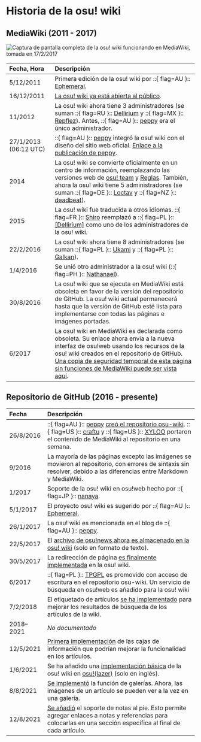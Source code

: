 # Historia de la osu! wiki

## MediaWiki (2011 - 2017)

![](img/ow_MW.jpg "Captura de pantalla completa de la osu! wiki funcionando en MediaWiki, tomada en 17/2/2017")

| Fecha, Hora | Descripción |
| :-- | :-- |
| 5/12/2011 | Primera edición de la osu! wiki por ::{ flag=AU }:: [Ephemeral](https://osu.ppy.sh/users/102335). |
| 16/12/2011 | [La osu! wiki ya está abierta al público](https://osu.ppy.sh/community/forums/topics/68525). |
| 11/2012 | La osu! wiki ahora tiene 3 administradores (se suman ::{ flag=RU }:: [Dellirium](https://osu.ppy.sh/users/519032) y ::{ flag=MX }:: [Repflez](https://osu.ppy.sh/users/201392)). Antes, ::{ flag=AU }:: [peppy](https://osu.ppy.sh/users/2) era el único administrador. |
| 27/1/2013 (06:12 UTC) | ::{ flag=AU }:: [peppy](https://osu.ppy.sh/users/2) integró la osu! wiki con el diseño del sitio web oficial. [Enlace a la publicación de peppy](https://osu.ppy.sh/community/forums/posts/2082803). |
| 2014 | La osu! wiki se convierte oficialmente en un centro de información, reemplazando las versiones web de [osu! team](/wiki/People/osu!_team) y [Reglas](/wiki/Rules). También, ahora la osu! wiki tiene 5 administradores (se suman ::{ flag=DE }:: [Loctav](https://osu.ppy.sh/users/71366) y ::{ flag=NZ }:: [deadbeat](https://osu.ppy.sh/users/128370)). |
| 2015 | La osu! wiki fue traducida a otros idiomas. ::{ flag=FR }:: [Shiro](https://osu.ppy.sh/users/113005) reemplazó a ::{ flag=PL }:: [[Dellirium]](https://osu.ppy.sh/users/519032) como uno de los administradores de la osu! wiki. |
| 22/2/2016 | La osu! wiki ahora tiene 8 administradores (se suman ::{ flag=PL }:: [Ukami](https://osu.ppy.sh/users/820865) y ::{ flag=PL }:: [Galkan](https://osu.ppy.sh/users/169570)). |
| 1/4/2016 | Se unió otro administrador a la osu! wiki (::{ flag=PH }:: [Nathanael](https://osu.ppy.sh/users/2295078)). |
| 30/8/2016 | La osu! wiki que se ejecuta en MediaWiki está obsoleta en favor de la versión del repositorio de GitHub. La osu! wiki actual permanecerá hasta que la versión de GitHub esté lista para implementarse con todas las páginas e imágenes portadas. |
| 6/2017 | La osu! wiki en MediaWiki es declarada como obsoleta. Su enlace ahora envia a la nueva interfaz de osu!web usando los recursos de la osu! wiki creados en el repositorio de GitHub. [Una copia de seguridad temporal de esta página sin funciones de MediaWiki puede ser vista aquí](https://web.archive.org/web/20171115173938/https://osu.ppy.sh/old-wiki/Main_Page). |

## Repositorio de GitHub (2016 - presente)

| Fecha | Descripción |
| :-- | :-- |
| 26/8/2016 | ::{ flag=AU }:: [peppy](https://osu.ppy.sh/users/2) [creó el repositorio osu-wiki](https://github.com/ppy/osu-wiki/tree/3433cbeeda9303a470647cad1c338d43f4272a2e). ::{ flag=US }:: [craftu](https://osu.ppy.sh/users/16468119) y ::{ flag=US }:: [XYLOO](https://osu.ppy.sh/users/27809907) portaron el contenido de MediaWiki al repositorio en una semana. |
| 9/2016 | La mayoría de las páginas excepto las imágenes se movieron al repositorio, con errores de sintaxis sin resolver, debido a las diferencias entre Markdown y MediaWiki. |
| 1/2017 | Soporte de la osu! wiki en osu!web hecho por ::{ flag=JP }:: [nanaya](https://osu.ppy.sh/users/2387883). |
| 5/1/2017 | El proyecto osu! wiki es sugerido por ::{ flag=AU }:: [Ephemeral](https://osu.ppy.sh/users/102335). |
| 26/1/2017 | La osu! wiki es mencionada en el blog de ::{ flag=AU }:: [peppy](https://osu.ppy.sh/users/2). |
| 22/5/2017 | El [archivo de osu!news ahora es almacenado en la osu! wiki](https://github.com/ppy/osu-wiki/pull/252) (solo en formato de texto). |
| 30/5/2017 | La redirección de página [es finalmente implementada](https://github.com/ppy/osu-web/pull/1144) en la osu! wiki. |
| 6/2017 | ::{ flag=PL }:: [TPGPL](https://osu.ppy.sh/users/3944705) es promovido con acceso de escritura en el repositorio osu-wiki. Un servicio de búsqueda en osu!web es añadido para la osu! wiki |
| 7/2/2018 | El etiquetado de artículos [se ha implementado](https://github.com/ppy/osu-web/pull/2331) para mejorar los resultados de búsqueda de los artículos de la wiki. |
| 2018–2021 | *No documentado* |
| 12/5/2021 | [Primera implementación](https://github.com/ppy/osu-web/pull/7546) de las cajas de información que podrían mejorar la funcionalidad en los artículos. |
| 1/6/2021 | Se ha añadido una [implementación básica](https://github.com/ppy/osu/pull/12950) de la osu! wiki en [osu!(lazer)](/wiki/Client/Release_stream/Lazer) (solo en inglés). |
| 8/8/2021 | [Se implementó](https://github.com/ppy/osu-web/pull/8126) la función de galerías. Ahora, las imágenes de un artículo se pueden ver a la vez en una galería. |
| 12/8/2021 | [Se añadió](https://github.com/ppy/osu-web/pull/8125) el soporte de notas al pie. Esto permite agregar enlaces a notas y referencias para colocarlas en una sección específica al final de cada artículo. |
